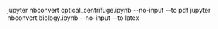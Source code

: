 



jupyter nbconvert optical_centrifuge.ipynb --no-input --to pdf
jupyter nbconvert biology.ipynb --no-input --to latex